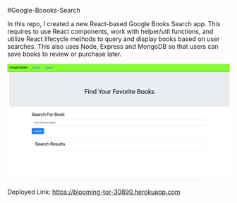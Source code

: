 #Google-Boooks-Search

In this repo, I created a new React-based Google Books Search app. This requires to use React components, work with helper/util functions, and utilize React lifecycle methods to query and display books based on user searches. This also uses Node, Express and MongoDB so that users can save books to review or purchase later.

![Alt text]( Google-Books-Search.png "Screen Shot")


Deployed Link: https://blooming-tor-30890.herokuapp.com

